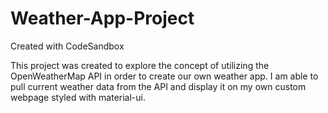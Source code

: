 # Weather-App-Project

Created with CodeSandbox

This project was created to explore the concept of utilizing the OpenWeatherMap API in order to create our own weather app. I am able to pull current weather data from the API and display it on my own custom webpage styled with material-ui.
